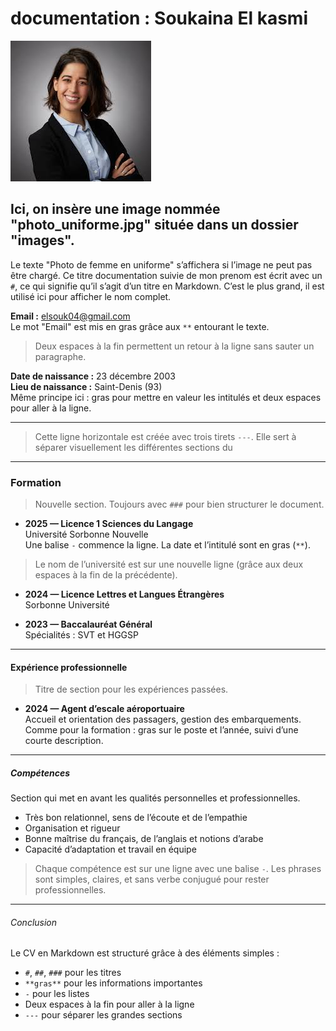 # documentation : Soukaina El kasmi 
![Photo de femme en uniforme](IMG_5349.jpeg)
 
 ## Ici, on insère une image nommée "photo_uniforme.jpg" située dans un dossier "images".  
 Le texte "Photo de femme en uniforme" s’affichera si l’image ne peut pas être chargé.
 Ce titre documentation suivie de mon prenom est écrit avec un `#`, ce qui signifie qu’il s’agit d’un titre en Markdown. C’est le plus grand, il est utilisé ici pour afficher le nom complet.

**Email :** elsouk04@gmail.com  
 Le mot "Email" est mis en gras grâce aux `**` entourant le texte.  
> Deux espaces à la fin permettent un retour à la ligne sans sauter un paragraphe.

**Date de naissance :** 23 décembre 2003  
**Lieu de naissance :** Saint-Denis (93)  
 Même principe ici : gras pour mettre en valeur les intitulés et deux espaces pour aller à la ligne.

---

> Cette ligne horizontale est créée avec trois tirets `---`. Elle sert à séparer visuellement les différentes sections du


---

### Formation
> Nouvelle section. Toujours avec `###` pour bien structurer le document.

- **2025 — Licence 1 Sciences du Langage**  
  Université Sorbonne Nouvelle  
 Une balise `-` commence la ligne. La date et l’intitulé sont en gras (`**`).  
> Le nom de l’université est sur une nouvelle ligne (grâce aux deux espaces à la fin de la précédente).

- **2024 — Licence Lettres et Langues Étrangères**  
  Sorbonne Université

- **2023 — Baccalauréat Général**  
  Spécialités : SVT et HGGSP  


---

#### Expérience professionnelle
> Titre de section pour les expériences passées.

- **2024 — Agent d’escale aéroportuaire**  
  Accueil et orientation des passagers, gestion des embarquements.  
Comme pour la formation : gras sur le poste et l’année, suivi d’une courte description.

---

##### Compétences
 Section qui met en avant les qualités personnelles et professionnelles.

- Très bon relationnel, sens de l’écoute et de l’empathie  
- Organisation et rigueur  
- Bonne maîtrise du français, de l’anglais et notions d’arabe  
- Capacité d’adaptation et travail en équipe  
> Chaque compétence est sur une ligne avec une balise  `-`. Les phrases sont simples, claires, et sans verbe conjugué pour rester professionnelles.

---


###### Conclusion
Le CV en Markdown est structuré grâce à des éléments simples :
- `#`, `##`, `###` pour les titres
- `**gras**` pour les informations importantes
- `-` pour les listes
- Deux espaces à la fin pour aller à la ligne
- `---` pour séparer les grandes sections


